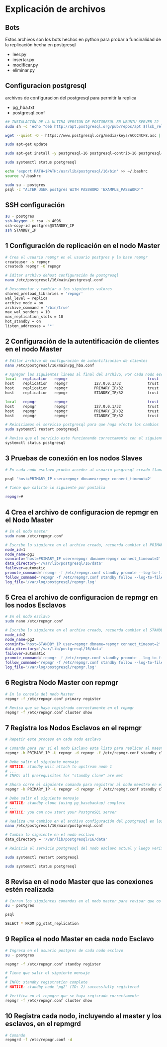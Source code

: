 # Explicación de archivos
## Bots
Estos archivos son los bots hechos en python para probar a funcinalidad de la
replicación hecha en postgresql
- leer.py
- insertar.py
- modificar.py
- eliminar.py
## Configuracion postgresql
archivos de configuracion del postgresql para permitir la replica
- pg_hba.txt
- postgresql.conf

```bash
## INSTALACIÓN DE LA ULTIMA VERSION DE POSTGRESQL EN UBUNTU SERVER 22
sudo sh -c 'echo "deb http://apt.postgresql.org/pub/repos/apt $(lsb_release -cs)-pgdg main" > /etc/apt/sources.list.d/pgdg.list'

wget --quiet -O - https://www.postgresql.org/media/keys/ACCC4CF8.asc | sudo apt-key add -

sudo apt-get update

sudo apt-get install -y postgresql-16 postgresql-contrib-16 postgresql-16-repmgr

sudo systemctl status postgresql

echo 'export PATH=$PATH:/usr/lib/postgresql/16/bin' >> ~/.bashrc
source ~/.bashrc

sudo su - postgres
psql -c "ALTER USER postgres WITH PASSWORD 'EXAMPLE_PASSWORD'"
```
## SSH configuración
```bash
su - postgres
ssh-keygen -t rsa -b 4096
ssh-copy-id postgres@STANDBY_IP
ssh STANDBY_IP
```
## 1 Configuración de replicación en el nodo Master
```bash
# Crea el usuario repmgr en el usuario postgres y la base repmgr
createuser -s repmgr
createdb repmgr -O repmgr

# Editar archivo dehost configuración de postgresql
nano /etc/postgresql/16/main/postgresql.conf

# Descomentar y cambiar a los siguientes valores
shared_preload_libraries = 'repmgr'
wal_level = replica
archive_mode = on
archive_command = '/bin/true'
max_wal_senders = 10
max_replication_slots = 10
hot_standby = on
listen_addresses = '*'
```
## 2 Configuración de la autentificación de clientes en el nodo Master
```bash
# Editar archivo de configuración de autentificacion de clientes
nano /etc/postgresql/16/main/pg_hba.conf

# Agregar las siguientes lineas al final del archivo, Por cada nodo esclavo se tiene que agregar la linea que tiene el STANDBY_IP/32 con su respectiva direccion IP, tanto en el primero como en el segundo
local   replication   repmgr                                    trust
host    replication   repmgr            127.0.0.1/32            trust
host    replication   repmgr            PRIMARY_IP/32           trust
host    replication   repmgr            STANDBY_IP/32           trust

local   repmgr        repmgr                                    trust
host    repmgr        repmgr            127.0.0.1/32            trust
host    repmgr        repmgr            PRIMARY_IP/32           trust
host    repmgr        repmgr            STANDBY_IP/32           trust

# Reiniciamos el servicio postgresql para que haga efecto los cambios
sudo systemctl restart postgresql

# Revisa que el servicio este funcionando correctamente con el siguiente comando
systemctl status postgresql


```
## 3 Pruebas de conexión en los nodos Slaves
```bash
# En cada nodo esclavo prueba acceder al usuario posgresql creado llamado repmgr, esto para ver que el nodo Master esta aceptando las conexiones correctamente

psql 'host=PRIMARY_IP user=repmgr dbname=repmgr connect_timeout=2'

# Tiene que salirte lo siguiente por pantalla

repmgr=#
```
## 4 Crea el archivo de configuracion de repmgr en el Nodo Master
```bash
# En el nodo master
sudo nano /etc/repmgr.conf

# Escribe lo siguiente en el archivo creado, recuerda cambiar el PRIMARY_IP por la ip del nodo master
node_id=1
node_name=pg1
conninfo='host=PRIMARY_IP user=repmgr dbname=repmgr connect_timeout=2'
data_directory='/var/lib/postgresql/16/data'
failover=automatic
promote_command='repmgr -f /etc/repmgr.conf standby promote --log-to-file'
follow_command='repmgr -f /etc/repmgr.conf standby follow --log-to-file'
log_file='/var/log/postgresql/repmgr.log'
```
## 5 Crea el archivo de configuracion de repmgr en los nodos Esclavos
```bash
# En el nodo esclavo
sudo nano /etc/repmgr.conf

# Escribe lo siguiente en el archivo creado, recuerda cambiar el STANDBY_IP por la ip del nodo esclavo en el que estas. Tambien cambia el nombre del nodename correspondiente y el id.
node_id=2
node_name=pg2
conninfo='host=STANDBY_IP user=repmgr dbname=repmgr connect_timeout=2'
data_directory='/var/lib/postgresql/16/data'
failover=automatic
promote_command='repmgr -f /etc/repmgr.conf standby promote --log-to-file'
follow_command='repmgr -f /etc/repmgr.conf standby follow --log-to-file'
log_file='/var/log/postgresql/repmgr.log'
```
## 6 Registra Nodo Master con repmgr
```bash
# En la consola del nodo Master
repmgr -f /etc/repmgr.conf primary register

# Revisa que se haya registrado correctamente en el repmgr
repmgr -f /etc/repmgr.conf cluster show

```
## 7 Registra los Nodos Esclavos en el repmgr
```bash
# Repetir este proceso en cada nodo esclavo

# Comando para ver si el nodo Esclavo esta listo para replicar al maestro, recuerda cambiar el PRIMARY_IP por la direccion del master
repmgr -h PRIMARY_IP -U repmgr -d repmgr -f /etc/repmgr.conf standby clone --copy-external-config-files --dry-run

# Debe salir el siguiente mensaje
# NOTICE: standby will attach to upstream node 1 
# ... 
# INFO: all prerequisites for "standby clone" are met

# Ahora corre el siguiente comando para registrar al nodo maestro en el nodo esclavo actual, cambia la  PRIMARY_IP por la direccion de nodo master
repmgr -h PRIMARY_IP -U repmgr -d repmgr -f /etc/repmgr.conf standby clone --copy-external-config-files

# Debe salir el siguiente mensaje
# NOTICE: standby clone (using pg_basebackup) complete
# ... 
# NOTICE: you can now start your PostgreSQL server

# Realiza uno cambios en el archivo configuración del postgresql en los nodos esclavos
nano /etc/postgresql/16/main/postgresql.conf

# Cambia lo siguiente en el nodo esclavo
data_directory = '/var/lib/postgresql/16/data'

# Reinicia el servicio postgresql del nodo esclavo actual y luego verifica el status

sudo systemctl restart postgresql

sudo systemctl status postgresql
```
## 8 Revisa en el nodo Master que las conexiones estén realizada
```bash
# Corran los siguientes comandos en el nodo master para revisar que os nods esclavos esten registrados en el repgmr
su - postgres

psql

SELECT * FROM pg_stat_replication
```
## 9 Replica el nodo Master en cada nodo Esclavo
```bash
# Ingresa en el usuario postgres de cada nodo esclavo
su - postgres

repmgr -f /etc/repmgr.conf standby register

# Tiene que salir el siguiente mensaje 
# 
# INFO: standby registration complete
# NOTICE: standby node "pg2" (ID: 2) successfully registered

# Verifica en el repmgre que se haya regisrado correctamente
repmgr -f /etc/repmgr.conf cluster show
```
## 10 Registra cada nodo, incluyendo al master y los esclavos, en el repmgrd
```bash
# Comando
repmgrd -f /etc/repmgr.conf -d
```
